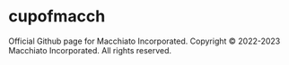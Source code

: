 # cupofmacch
Official Github page for Macchiato Incorporated.
Copyright ©️ 2022-2023 Macchiato Incorporated.
All rights reserved. 
